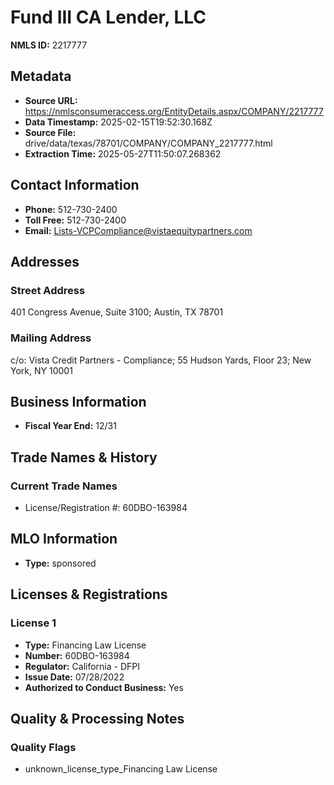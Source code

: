 # Fund III CA Lender, LLC

**NMLS ID:** 2217777

## Metadata
- **Source URL:** https://nmlsconsumeraccess.org/EntityDetails.aspx/COMPANY/2217777
- **Data Timestamp:** 2025-02-15T19:52:30.168Z
- **Source File:** drive/data/texas/78701/COMPANY/COMPANY_2217777.html
- **Extraction Time:** 2025-05-27T11:50:07.268362

## Contact Information
- **Phone:** 512-730-2400
- **Toll Free:** 512-730-2400
- **Email:** Lists-VCPCompliance@vistaequitypartners.com

## Addresses
### Street Address
401 Congress Avenue, Suite 3100; Austin, TX 78701

### Mailing Address
c/o: Vista Credit Partners - Compliance; 55 Hudson Yards, Floor 23; New York, NY 10001

## Business Information
- **Fiscal Year End:** 12/31

## Trade Names & History
### Current Trade Names
- License/Registration #: 60DBO-163984

## MLO Information
- **Type:** sponsored

## Licenses & Registrations

### License 1
- **Type:** Financing Law License
- **Number:** 60DBO-163984
- **Regulator:** California - DFPI
- **Issue Date:** 07/28/2022
- **Authorized to Conduct Business:** Yes

## Quality & Processing Notes
### Quality Flags
- unknown_license_type_Financing Law License
